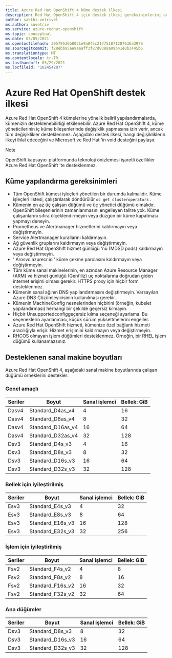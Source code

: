 ```yaml
---
title: Azure Red Hat OpenShift 4 küme destek ilkesi
description: Red Hat OpenShift 4 için destek ilkesi gereksinimlerini anlama
author: sakthi-vetrivel
ms.author: suvetriv
ms.service: azure-redhat-openshift
ms.topic: conceptual
ms.date: 03/05/2021
ms.openlocfilehash: 30579536b8051e9a045c217751871287636a3976
ms.sourcegitcommit: f28ebb95ae9aaaff3f87d8388a09b41e0b3445b5
ms.translationtype: MT
ms.contentlocale: tr-TR
ms.lasthandoff: 03/29/2021
ms.locfileid: "102454287"
---
```

# <a name="azure-red-hat-openshift-support-policy"></a>Azure Red Hat OpenShift destek ilkesi

Azure Red Hat OpenShift 4 kümelerine yönelik belirli yapılandırmalarda, kümenizin desteklenebilirliği etkilenebilir. Azure Red Hat OpenShift 4, küme yöneticilerinin iç küme bileşenlerinde değişiklik yapmasına izin verir, ancak tüm değişiklikler desteklenmez. Aşağıdaki destek ilkesi, hangi değişikliklerin ilkeyi ihlal edeceğini ve Microsoft ve Red Hat 'in void desteğini paylaşır.

> [!NOTE]
> OpenShift kapsayıcı platformunda teknoloji önizlemesi işaretli özellikler Azure Red Hat OpenShift 'te desteklenmez.

## <a name="cluster-configuration-requirements"></a>Küme yapılandırma gereksinimleri

* Tüm OpenShift kümesi işleçleri yönetilen bir durumda kalmalıdır. Küme işleçleri listesi, çalıştırılarak döndürülür `oc get clusteroperators` .
* Kümenin en az üç çalışan düğümü ve üç yönetici düğümü olmalıdır. OpenShift bileşenlerinin zamanlanmasını engelleyen talitre yok. Küme çalışanlarını sıfıra ölçeklendirmeyin veya düzgün bir küme kapatması yapmayı deneyin.
* Prometheus ve Alertmanager hizmetlerini kaldırmayın veya değiştirmeyin.
* Service Alertmanager kurallarını kaldırmayın.
* Ağ güvenlik gruplarını kaldırmayın veya değiştirmeyin.
* Azure Red Hat OpenShift hizmet günlüğü 'nü (MDSD pods) kaldırmayın veya değiştirmeyin.
* ' Arosvc.azurecr.io ' küme çekme parolasını kaldırmayın veya değiştirmeyin.
* Tüm küme sanal makinelerinin, en azından Azure Resource Manager (ARM) ve hizmet günlüğü (Genfiliz) uç noktalarına doğrudan giden internet erişimi olması gerekir.  HTTPS proxy için hiçbir form desteklenmez.
* Kümenin sanal ağının DNS yapılandırmasını değiştirmeyin. Varsayılan Azure DNS Çözümleyicisinin kullanılması gerekir.
* Kümenin MachineConfig nesnelerinden hiçbirini (örneğin, kubelet yapılandırması) herhangi bir şekilde geçersiz kılmayın.
* Hiçbir Unsupportedconfiggeçersiz kılma seçeneği ayarlama. Bu seçeneklerin ayarlanması, küçük sürüm yükseltmelerini engeller.
* Azure Red Hat OpenShift hizmeti, kümenize özel bağlantı hizmeti aracılığıyla erişir.  Hizmet erişimini kaldırmayın veya değiştirmeyin.
* RHCOS olmayan işlem düğümleri desteklenmez. Örneğin, bir RHEL işlem düğümü kullanamazsınız.

## <a name="supported-virtual-machine-sizes"></a>Desteklenen sanal makine boyutları

Azure Red Hat OpenShift 4, aşağıdaki sanal makine boyutlarında çalışan düğümü örneklerini destekler:

### <a name="general-purpose"></a>Genel amaçlı

|Seriler|Boyut|Sanal işlemci|Bellek: GiB|
|-|-|-|-|
|Dasv4|Standard_D4as_v4|4|16|
|Dasv4|Standard_D8as_v4|8|32|
|Dasv4|Standard_D16as_v4|16|64|
|Dasv4|Standard_D32as_v4|32|128|
|Dsv3|Standard_D4s_v3|4|16|
|Dsv3|Standard_D8s_v3|8|32|
|Dsv3|Standard_D16s_v3|16|64|
|Dsv3|Standard_D32s_v3|32|128|

### <a name="memory-optimized"></a>Bellek için iyileştirilmiş

|Seriler|Boyut|Sanal işlemci|Bellek: GiB|
|-|-|-|-|
|Esv3|Standard_E4s_v3|4|32|
|Esv3|Standard_E8s_v3|8|64|
|Esv3|Standard_E16s_v3|16|128|
|Esv3|Standard_E32s_v3|32|256|

### <a name="compute-optimized"></a>İşlem için iyileştirilmiş

|Seriler|Boyut|Sanal işlemci|Bellek: GiB|
|-|-|-|-|
|Fsv2|Standard_F4s_v2|4|8|
|Fsv2|Standard_F8s_v2|8|16|
|Fsv2|Standard_F16s_v2|16|32|
|Fsv2|Standard_F32s_v2|32|64|

### <a name="master-nodes"></a>Ana düğümler

|Seriler|Boyut|Sanal işlemci|Bellek: GiB|
|-|-|-|-|
|Dsv3|Standard_D8s_v3|8|32|
|Dsv3|Standard_D16s_v3|16|64|
|Dsv3|Standard_D32s_v3|32|128|
